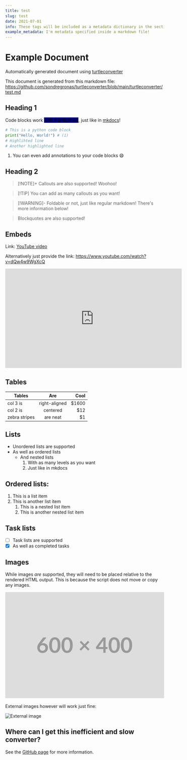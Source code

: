 ```yaml
---
title: test
slug: test
date: 2021-07-01
info: These tags will be included as a metadata dictionary in the sections output and will not be included in the HTML output (unless specified in the template or by mkdocs)
example_metadata: I'm metadata specified inside a markdown file!
---
```


# Example Document
Automatically generated document using [turtleconverter](https://github.com/sondregronas/turtleconverter/tree/main/turtleconverter)

This document is generated from this markdown file: https://github.com/sondregronas/turtleconverter/blob/main/turtleconverter/test.md

## Heading 1

Code blocks work <mark style="background: darkblue;">with highlighting</mark>, just like in [mkdocs](https://squidfunk.github.io/mkdocs-material/reference/code-blocks)!

```python hl_lines="3 4"
# This is a python code block
print("Hello, World!") # (1)
# Highlihted line
# Another highlighted line
```

1. You can even add annotations to your code blocks :smile:


## Heading 2

> [!NOTE]+ Callouts are also supported!
> Woohoo!

> [!TIP] You can add as many callouts as you want!

> [!WARNING]- Foldable or not, just like regular markdown!
> There's more information below!


> Blockquotes are also supported!

## Embeds

Link: [YouTube video](https://www.youtube.com/watch?v=dQw4w9WgXcQ)

Alternatively just provide the link: https://www.youtube.com/watch?v=dQw4w9WgXcQ

<iframe width="560" height="315" src="https://www.youtube.com/embed/dQw4w9WgXcQ?si=CX_S_qf3As47elL_" title="YouTube video player" frameborder="0" allow="accelerometer; autoplay; clipboard-write; encrypted-media; gyroscope; picture-in-picture; web-share" referrerpolicy="strict-origin-when-cross-origin" allowfullscreen></iframe>

## Tables

| Tables        |      Are      |  Cool |
|---------------|:-------------:|------:|
| col 3 is      | right-aligned | $1600 |
| col 2 is      |   centered    |   $12 |
| zebra stripes |   are neat    |    $1 |

## Lists

- Unordered lists are supported
- As well as ordered lists
    - And nested lists
        1. With as many levels as you want
        2. Just like in mkdocs

## Ordered lists:

1. This is a list item
2. This is another list item
    1. This is a nested list item
    2. This is another nested list item

## Task lists

- [ ] Task lists are supported
- [x] As well as completed tasks

## Images

While images _are_ supported, they will need to be placed relative to the rendered HTML output. This is because the script does not move or copy any images.

![img.png](img.png)

External images however will work just fine:

![External image](https://placehold.co/600x400)

## Where can I get this inefficient and slow converter?

See the [GitHub page](https://github.com/sondregronas/turtleconverter/tree/main/turtleconverter) for more information.